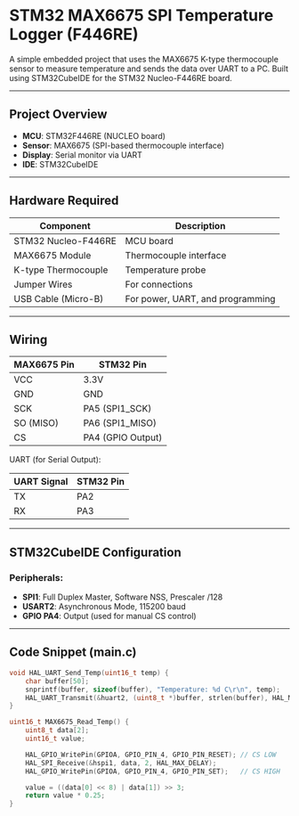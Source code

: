 # STM32 MAX6675 SPI Temperature Logger (F446RE)

A simple embedded project that uses the MAX6675 K-type thermocouple sensor to measure temperature and sends the data over UART to a PC. Built using STM32CubeIDE for the STM32 Nucleo-F446RE board.

---

## Project Overview

- **MCU**: STM32F446RE (NUCLEO board)
- **Sensor**: MAX6675 (SPI-based thermocouple interface)
- **Display**: Serial monitor via UART
- **IDE**: STM32CubeIDE

---

##  Hardware Required

| Component            | Description                        |
|----------------------|------------------------------------|
| STM32 Nucleo-F446RE  | MCU board                          |
| MAX6675 Module       | Thermocouple interface             |
| K-type Thermocouple  | Temperature probe                  |
| Jumper Wires         | For connections                    |
| USB Cable (Micro-B)  | For power, UART, and programming   |

---

## Wiring

| MAX6675 Pin | STM32 Pin        |
|-------------|------------------|
| VCC         | 3.3V             |
| GND         | GND              |
| SCK         | PA5 (SPI1_SCK)   |
| SO (MISO)   | PA6 (SPI1_MISO)  |
| CS          | PA4 (GPIO Output)|

UART (for Serial Output):

| UART Signal | STM32 Pin |
|-------------|-----------|
| TX          | PA2       |
| RX          | PA3       |

---

##  STM32CubeIDE Configuration

### Peripherals:
- **SPI1**: Full Duplex Master, Software NSS, Prescaler /128
- **USART2**: Asynchronous Mode, 115200 baud
- **GPIO PA4**: Output (used for manual CS control)

---

##  Code Snippet (main.c)

```c
void HAL_UART_Send_Temp(uint16_t temp) {
    char buffer[50];
    snprintf(buffer, sizeof(buffer), "Temperature: %d C\r\n", temp);
    HAL_UART_Transmit(&huart2, (uint8_t *)buffer, strlen(buffer), HAL_MAX_DELAY);
}

uint16_t MAX6675_Read_Temp() {
    uint8_t data[2];
    uint16_t value;

    HAL_GPIO_WritePin(GPIOA, GPIO_PIN_4, GPIO_PIN_RESET); // CS LOW
    HAL_SPI_Receive(&hspi1, data, 2, HAL_MAX_DELAY);
    HAL_GPIO_WritePin(GPIOA, GPIO_PIN_4, GPIO_PIN_SET);   // CS HIGH

    value = ((data[0] << 8) | data[1]) >> 3;
    return value * 0.25;
}
